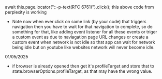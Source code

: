 await this.page.locator("::-p-text(RFC 6761)").click();
this above code from perplexity is working

- Note now when ever click on some link (by your code) that triggers navigation then you have to wait for that navigation to complete, so do something for that, like adding event listener for all these events or triger a custom event as due to naviagation page URL changes or create a custom event when network is not idle so that app can wait for network being idle but on youtube like websites network will never become idle.

01/05/2025

- if browser is already opened then get it's profileTarget and store that to state.browserOptions.profileTarget, as that may have the wrong value.
